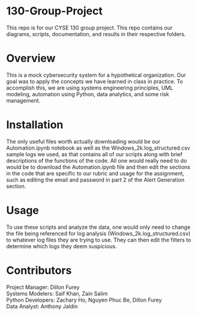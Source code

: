 # 130-Group-Project
This repo is for our CYSE 130 group project. This repo contains our diagrams, scripts, documentation, and results in their respective folders. 

# Overview
This is a mock cybersecurity system for a hypothetical organization. Our goal was to apply the concepts we have learned in class in practice. To accomplish this, we are using systems engineering principles, UML modeling, automation using Python, data analytics, and some risk management.

# Installation
The only useful files worth actually downloading would be our Automation.ipynb notebook as well as the Windows_2k.log_structured.csv sample logs we used, as that contains all of our scripts along with brief descriptions of the functions of the code. All one would really need to do would be to download the Automation.ipynb file and then edit the sections in the code that are specific to our rubric and usage for the assignment, such as editing the email and password in part 2 of the Alert Generation section.

# Usage
To use these scripts and analyze the data, one would only need to change the file being referenced for log analysis (Windows_2k.log_structured.csv) to whatever log files they are trying to use. They can then edit the filters to determine which logs they deem suspicious. 

# Contributors
Project Manager: Dillon Furey  
Systems Modelers: Saif Khan, Zain Salim  
Python Developers: Zachary Ho, Nguyen Phuc Be, Dillon Furey  
Data Analyst: Anthony Jaldin
